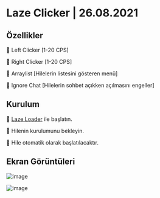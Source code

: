 # Laze Clicker | 26.08.2021
## Özellikler

🔰 Left Clicker [1-20 CPS]

🔰 Right Clicker [1-20 CPS]

🔰 Arraylist [Hilelerin listesini gösteren menü]

🔰 Ignore Chat [Hilelerin sohbet açıkken açılmasını engeller]

## Kurulum

💠 [Laze Loader](https://github.com/Aleaf-Egemen/Clicker/releases) ile başlatın.

💠 Hilenin kurulumunu bekleyin.

💠 Hile otomatik olarak başlatılacaktır.

## Ekran Görüntüleri

![image](https://user-images.githubusercontent.com/45121448/130863644-76cea607-0f1d-463e-bffb-6b6b38bac5d0.png)

![image](https://user-images.githubusercontent.com/45121448/130863675-0b152c0f-dbe7-40ba-995a-cfb31dbca650.png)

